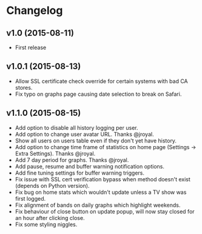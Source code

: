 # Changelog

## v1.0 (2015-08-11)

* First release

## v1.0.1 (2015-08-13)

* Allow SSL certificate check override for certain systems with bad CA stores.
* Fix typo on graphs page causing date selection to break on Safari.

## v1.1.0 (2015-08-15)

* Add option to disable all history logging per user.
* Add option to change user avatar URL. Thanks @jroyal.
* Show all users on users table even if they don't yet have history.
* Add option to change time frame of statistics on home page (Settings -> Extra Settings). Thanks @jroyal.
* Add 7 day period for graphs. Thanks @jroyal.
* Add pause, resume and buffer warning notification options.
* Add fine tuning settings for buffer warning triggers.
* Fix issue with SSL cert verification bypass when method doesn't exist (depends on Python version).
* Fix bug on home stats which wouldn't update unless a TV show was first logged.
* Fix alignment of bands on daily graphs which highlight weekends.
* Fix behaviour of close button on update popup, will now stay closed for an hour after clicking close.
* Fix some styling niggles.